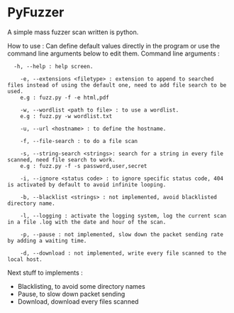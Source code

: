 # PyFuzzer
A simple mass fuzzer scan written is python.

How to use : 
  Can define default values directly in the program or use the command line arguments below to edit them.
  Command line arguments :
    
      -h, --help : help screen.
  
    	-e, --extensions <filetype> : extension to append to searched files instead of using the default one, need to add file search to be used.
    	e.g : fuzz.py -f -e html,pdf
    
    	-w, --wordlist <path to file> : to use a wordlist.
    	e.g : fuzz.py -w wordlist.txt
    
    	-u, --url <hostname> : to define the hostname.
    
    	-f, --file-search : to do a file scan
    
    	-s, --string-search <strings>: search for a string in every file scanned, need file search to work.
    	e.g : fuzz.py -f -s password,user,secret
    
    	-i, --ignore <status code> : to ignore specific status code, 404 is activated by default to avoid infinite looping.
    
    	-b, --blacklist <strings> : not implemented, avoid blacklisted directory name.
    
    	-l, --logging : activate the logging system, log the current scan in a file .log with the date and hour of the scan.
    
    	-p, --pause : not implemented, slow down the packet sending rate by adding a waiting time.
    
    	-d, --download : not implemented, write every file scanned to the local host.

Next stuff to implements :

- Blacklisting, to avoid some directory names
- Pause, to slow down packet sending
- Download, download every files scanned
